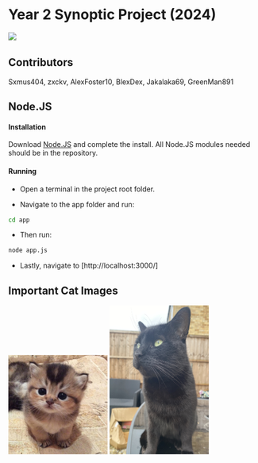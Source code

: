 # Year 2 Synoptic Project (2024)
<img src="https://i.giphy.com/media/v1.Y2lkPTc5MGI3NjExMDE0eGRmaDdpazhxNTJsZmlnOWNremFwY2s2NXFiNGU4MzlndGs2eCZlcD12MV9pbnRlcm5hbF9naWZfYnlfaWQmY3Q9Zw/GeimqsH0TLDt4tScGw/giphy.gif" width="300px">

## Contributors
Sxmus404, zxckv, AlexFoster10, BlexDex, Jakalaka69, GreenMan891

## Node.JS

#### Installation
Download [Node.JS](https://nodejs.org/en/download) and complete the install.
All Node.JS modules needed should be in the repository.

#### Running
- Open a terminal in the project root folder.

- Navigate to the app folder and run:
```bash
cd app
```

- Then run:
```bash
node app.js
```

- Lastly, navigate to [http://localhost:3000/]

## Important Cat Images

<img src=important-cat-images/cat.jpg width="200px" height ="200px">
<img src=important-cat-images/dexter.jpg width="200px" height ="300px">